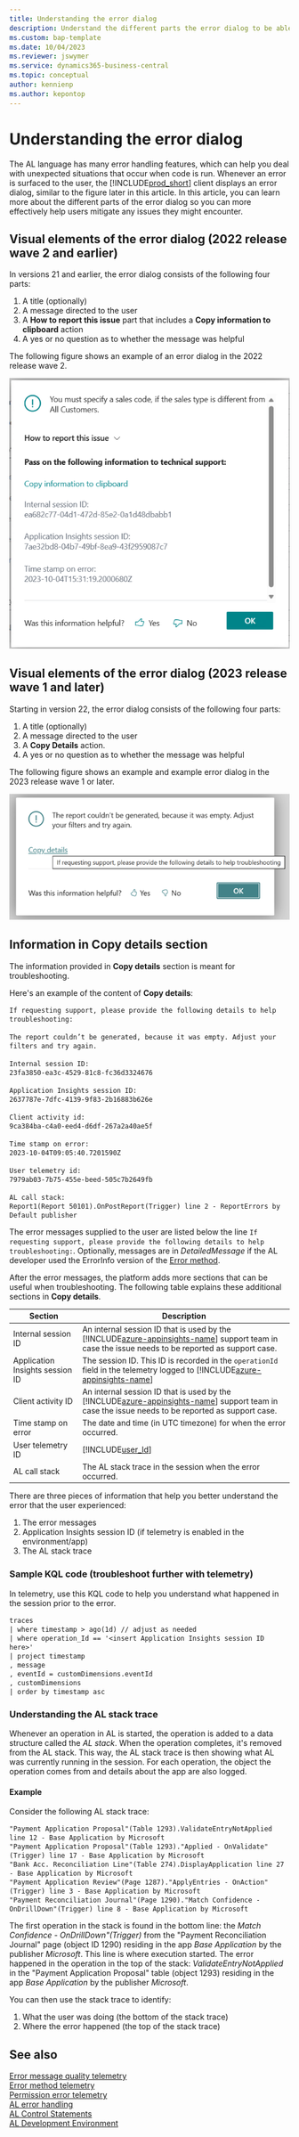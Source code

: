 ```yaml
---
title: Understanding the error dialog
description: Understand the different parts the error dialog to be able to help mitigate issues for users 
ms.custom: bap-template
ms.date: 10/04/2023
ms.reviewer: jswymer
ms.service: dynamics365-business-central
ms.topic: conceptual
author: kennienp
ms.author: kepontop
---
```


# Understanding the error dialog

The AL language has many error handling features, which can help you deal with unexpected situations that occur when code is run. Whenever an error is surfaced to the user, the [!INCLUDE[prod_short](../developer/includes/prod_short.md)] client displays an error dialog, similar to the figure later in this article. In this article, you can learn more about the different parts of the error dialog so you can more effectively help users mitigate any issues they might encounter.

## Visual elements of the error dialog (2022 release wave 2 and earlier)

In versions 21 and earlier, the error dialog consists of the following four parts:
1. A title (optionally)
2. A message directed to the user
3. A **How to report this issue** part that includes a **Copy information to clipboard** action
4. A yes or no question as to whether the message was helpful

The following figure shows an example of an error dialog in the 2022 release wave 2. 

![Show an example of an error dialog in Business Central version 21.](media/error-dialog-v21.png)

## Visual elements of the error dialog (2023 release wave 1 and later)

Starting in version 22, the error dialog consists of the following four parts:

1. A title (optionally)
2. A message directed to the user
3. A **Copy Details** action.
4. A yes or no question as to whether the message was helpful

The following figure shows an example and example error dialog in the 2023 release wave 1 or later. 

![Show an example of an error dialog in the latest Business Central version.](media/error-dialog.png)

## Information in Copy details section

The information provided in **Copy details** section is meant for troubleshooting. 

Here's an example of the content of **Copy details**:

```
If requesting support, please provide the following details to help troubleshooting:

The report couldn’t be generated, because it was empty. Adjust your filters and try again.

Internal session ID: 
23fa3850-ea3c-4529-81c8-fc36d3324676

Application Insights session ID: 
2637787e-7dfc-4139-9f83-2b16883b626e

Client activity id: 
9ca384ba-c4a0-eed4-d6df-267a2a40ae5f

Time stamp on error: 
2023-10-04T09:05:40.7201590Z

User telemetry id: 
7979ab03-7b75-455e-beed-505c7b2649fb

AL call stack: 
Report1(Report 50101).OnPostReport(Trigger) line 2 - ReportErrors by Default publisher
```

The error messages supplied to the user are listed below the line `If requesting support, please provide the following details to help troubleshooting:`. Optionally, messages are in _DetailedMessage_ if the AL developer used the ErrorInfo version of the [Error method](methods-auto/dialog/dialog-error-errorinfo-method.md). 


After the error messages, the platform adds more sections that can be useful when troubleshooting. The following table explains these additional sections in **Copy details**.


|Section | Description |
|--------|-------------|
|Internal session ID| An internal session ID that is used by the [!INCLUDE[azure-appinsights-name](../includes/azure-appinsights-name.md)] support team in case the issue needs to be reported as support case.|
|Application Insights session ID| The session ID. This ID is recorded in the `operationId` field in the telemetry logged to [!INCLUDE[azure-appinsights-name](../includes/azure-appinsights-name.md)] | 
|Client activity ID| An internal session ID that is used by the [!INCLUDE[azure-appinsights-name](../includes/azure-appinsights-name.md)] support team in case the issue needs to be reported as support case.|
|Time stamp on error| The date and time (in UTC timezone) for when the error occurred. |
|User telemetry ID | [!INCLUDE[user_Id](../includes/include-telemetry-user-id.md)] | 
|AL call stack | The AL stack trace in the session when the error occurred.| 


There are three pieces of information that help you better understand the error that the user experienced:

1. The error messages
2. Application Insights session ID (if telemetry is enabled in the environment/app)
3. The AL stack trace

### Sample KQL code (troubleshoot further with telemetry)

In telemetry, use this KQL code to help you understand what happened in the session prior to the error.

```kql
traces
| where timestamp > ago(1d) // adjust as needed
| where operation_Id == '<insert Application Insights session ID here>'
| project timestamp
, message
, eventId = customDimensions.eventId 
, customDimensions
| order by timestamp asc
```

### Understanding the AL stack trace

Whenever an operation in AL is started, the operation is added to a data structure called the _AL stack_. When the operation completes, it's removed from the AL stack. This way, the AL stack trace is then showing what AL was currently running in the session. For each operation, the object the operation comes from and details about the app are also logged.

#### Example

Consider the following AL stack trace: 

```
"Payment Application Proposal"(Table 1293).ValidateEntryNotApplied line 12 - Base Application by Microsoft
"Payment Application Proposal"(Table 1293)."Applied - OnValidate"(Trigger) line 17 - Base Application by Microsoft
"Bank Acc. Reconciliation Line"(Table 274).DisplayApplication line 27 - Base Application by Microsoft
"Payment Application Review"(Page 1287)."ApplyEntries - OnAction"(Trigger) line 3 - Base Application by Microsoft
"Payment Reconciliation Journal"(Page 1290)."Match Confidence - OnDrillDown"(Trigger) line 8 - Base Application by Microsoft
```

The first operation in the stack is found in the bottom line: the _Match Confidence - OnDrillDown"(Trigger)_ from the "Payment Reconciliation Journal" page (object ID 1290) residing in the app _Base Application_ by the publisher _Microsoft_. This line is where execution started. The error happened in the operation in the top of the stack: _ValidateEntryNotApplied_ in the "Payment Application Proposal" table (object 1293) residing in the app _Base Application_ by the publisher _Microsoft_.

You can then use the stack trace to identify:
1. What the user was doing (the bottom of the stack trace)
2. Where the error happened (the top of the stack trace)


## See also

[Error message quality telemetry](../administration/telemetry-error-message-voting-trace.md)   
[Error method telemetry](../administration/telemetry-error-method-trace.md)   
[Permission error telemetry](../administration/telemetry-permission-error-trace.md)   
[AL error handling](devenv-al-error-handling.md)   
[AL Control Statements](devenv-al-control-statements.md)   
[AL Development Environment](devenv-reference-overview.md)   